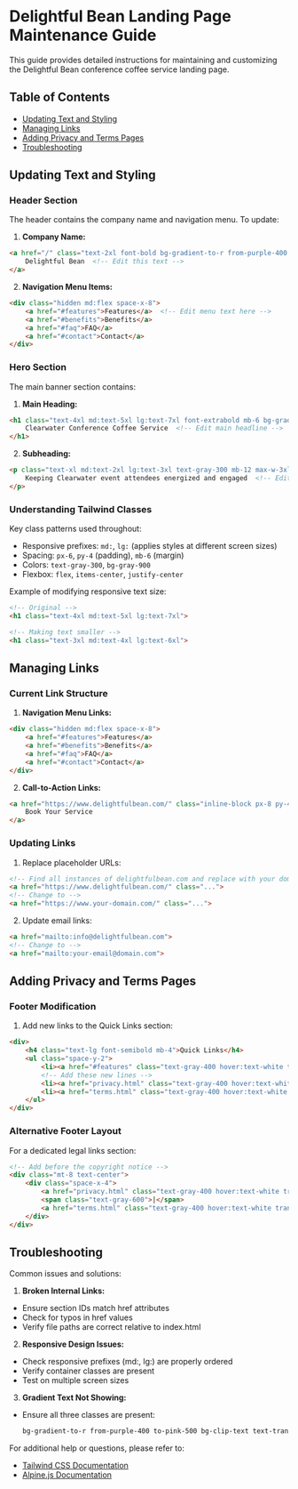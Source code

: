 # Delightful Bean Landing Page Maintenance Guide

This guide provides detailed instructions for maintaining and customizing the Delightful Bean conference coffee service landing page.

## Table of Contents
- [Updating Text and Styling](#updating-text-and-styling)
- [Managing Links](#managing-links)
- [Adding Privacy and Terms Pages](#adding-privacy-and-terms-pages)
- [Troubleshooting](#troubleshooting)

## Updating Text and Styling

### Header Section
The header contains the company name and navigation menu. To update:

1. **Company Name:**
```html
<a href="/" class="text-2xl font-bold bg-gradient-to-r from-purple-400 to-pink-500 bg-clip-text text-transparent">
    Delightful Bean  <!-- Edit this text -->
</a>
```

2. **Navigation Menu Items:**
```html
<div class="hidden md:flex space-x-8">
    <a href="#features">Features</a>  <!-- Edit menu text here -->
    <a href="#benefits">Benefits</a>
    <a href="#faq">FAQ</a>
    <a href="#contact">Contact</a>
</div>
```

### Hero Section
The main banner section contains:

1. **Main Heading:**
```html
<h1 class="text-4xl md:text-5xl lg:text-7xl font-extrabold mb-6 bg-gradient-to-r from-purple-400 to-pink-500 bg-clip-text text-transparent">
    Clearwater Conference Coffee Service  <!-- Edit main headline -->
</h1>
```

2. **Subheading:**
```html
<p class="text-xl md:text-2xl lg:text-3xl text-gray-300 mb-12 max-w-3xl mx-auto">
    Keeping Clearwater event attendees energized and engaged  <!-- Edit subheading -->
</p>
```

### Understanding Tailwind Classes

Key class patterns used throughout:
- Responsive prefixes: `md:`, `lg:` (applies styles at different screen sizes)
- Spacing: `px-6`, `py-4` (padding), `mb-6` (margin)
- Colors: `text-gray-300`, `bg-gray-900`
- Flexbox: `flex`, `items-center`, `justify-center`

Example of modifying responsive text size:
```html
<!-- Original -->
<h1 class="text-4xl md:text-5xl lg:text-7xl">

<!-- Making text smaller -->
<h1 class="text-3xl md:text-4xl lg:text-6xl">
```

## Managing Links

### Current Link Structure

1. **Navigation Menu Links:**
```html
<div class="hidden md:flex space-x-8">
    <a href="#features">Features</a>
    <a href="#benefits">Benefits</a>
    <a href="#faq">FAQ</a>
    <a href="#contact">Contact</a>
</div>
```

2. **Call-to-Action Links:**
```html
<a href="https://www.delightfulbean.com/" class="inline-block px-8 py-4...">
    Book Your Service
</a>
```

### Updating Links

1. Replace placeholder URLs:
```html
<!-- Find all instances of delightfulbean.com and replace with your domain -->
<a href="https://www.delightfulbean.com/" class="...">
<!-- Change to -->
<a href="https://www.your-domain.com/" class="...">
```

2. Update email links:
```html
<a href="mailto:info@delightfulbean.com">
<!-- Change to -->
<a href="mailto:your-email@domain.com">
```

## Adding Privacy and Terms Pages

### Footer Modification

1. Add new links to the Quick Links section:
```html
<div>
    <h4 class="text-lg font-semibold mb-4">Quick Links</h4>
    <ul class="space-y-2">
        <li><a href="#features" class="text-gray-400 hover:text-white transition-colors duration-300">Features</a></li>
        <!-- Add these new lines -->
        <li><a href="privacy.html" class="text-gray-400 hover:text-white transition-colors duration-300">Privacy Policy</a></li>
        <li><a href="terms.html" class="text-gray-400 hover:text-white transition-colors duration-300">Terms of Service</a></li>
    </ul>
</div>
```

### Alternative Footer Layout

For a dedicated legal links section:
```html
<!-- Add before the copyright notice -->
<div class="mt-8 text-center">
    <div class="space-x-4">
        <a href="privacy.html" class="text-gray-400 hover:text-white transition-colors duration-300">Privacy Policy</a>
        <span class="text-gray-600">|</span>
        <a href="terms.html" class="text-gray-400 hover:text-white transition-colors duration-300">Terms of Service</a>
    </div>
</div>
```

## Troubleshooting

Common issues and solutions:

1. **Broken Internal Links:**
- Ensure section IDs match href attributes
- Check for typos in href values
- Verify file paths are correct relative to index.html

2. **Responsive Design Issues:**
- Check responsive prefixes (md:, lg:) are properly ordered
- Verify container classes are present
- Test on multiple screen sizes

3. **Gradient Text Not Showing:**
- Ensure all three classes are present:
  ```html
  bg-gradient-to-r from-purple-400 to-pink-500 bg-clip-text text-transparent
  ```

For additional help or questions, please refer to:
- [Tailwind CSS Documentation](https://tailwindcss.com/docs)
- [Alpine.js Documentation](https://alpinejs.dev/)
